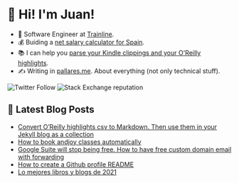 # 👋 Hi! I'm Juan!

- 💼 Software Engineer at [Trainline](https://www.thetrainline.com/).
- 💰 Buiding a [net salary calculator for Spain](https://juan.pallares.me/net-salary-calculator/).
- 📚 I can help you [parse your Kindle clippings and your O'Reilly highlights](https://gitlab.com/jpallares/highlights-to-markdown).
- ✍️ Writing in [pallares.me](pallares.me). About everything (not only technical stuff).

![Twitter Follow](https://img.shields.io/twitter/follow/juanpallares?style=social) ![Stack Exchange reputation](https://img.shields.io/stackexchange/stackoverflow/r/500843)

## 📖 Latest Blog Posts

<!-- BLOG-POST-LIST:START -->
- [Convert O’Reilly highlights csv to Markdown. Then use them in your Jekyll blog as a collection](https://juan.pallares.me/parse-oreilly-highlights-to-markdown/)
- [How to book andjoy classes automatically](https://juan.pallares.me/how-to-book-andjoy-class-automatically/)
- [Google Suite will stop being free. How to have free custom domain email with forwarding](https://juan.pallares.me/google-suite-no-longer-How-to-have-custom-domain-email-with-forwarding/)
- [How to create a Github profile README](https://juan.pallares.me/how-to-create-a-github-profile-README/)
- [Lo mejores libros y blogs de 2021](https://juan.pallares.me/los-mejores-libros-y-blogs-de-2021/)
<!-- BLOG-POST-LIST:END -->
